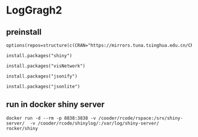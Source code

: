 # LogGragh2

## preinstall

```
options(repos=structure(c(CRAN="https://mirrors.tuna.tsinghua.edu.cn/CRAN/"))) 

install.packages("shiny") 

install.packages("visNetwork") 

install.packages("jsonify")

install.packages("jsonlite")

```

## run in docker shiny server

``` 
docker run -d --rm -p 8838:3838 -v /cooder/rcode/rspace:/srv/shiny-server/  -v /cooder/rcode/shinylog/:/var/log/shiny-server/ rocker/shiny
```
